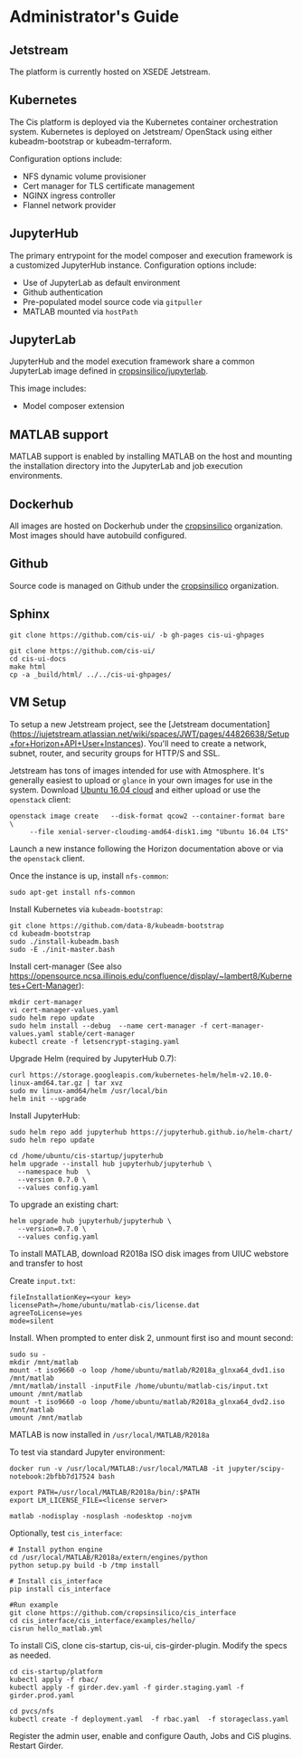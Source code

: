 # Administrator's Guide

## Jetstream

The platform is currently hosted on XSEDE Jetstream.

## Kubernetes

The Cis platform is deployed via the Kubernetes container 
orchestration system. Kubernetes is deployed on Jetstream/
OpenStack using either kubeadm-bootstrap or kubeadm-terraform.

Configuration options include:
* NFS dynamic volume provisioner
* Cert manager for TLS certificate management
* NGINX ingress controller
* Flannel network provider

## JupyterHub

The primary entrypoint for the model composer and execution 
framework is a customized JupyterHub instance. Configuration
options include:
* Use of JupyterLab as default environment
* Github authentication
* Pre-populated model source code via `gitpuller`
* MATLAB mounted via `hostPath`

## JupyterLab 

JupyterHub and the model execution framework share a common
JupyterLab image defined in
[cropsinsilico/jupyterlab](https://hub.docker.com/r/cropsinsilico/jupyterlab/).

This image includes:
* Model composer extension


## MATLAB support

MATLAB support is enabled by installing MATLAB on the host and mounting the
installation directory into the JupyterLab and job execution environments.

## Dockerhub 
All images are hosted on Dockerhub under the
[cropsinsilico](https://hub.docker.com/r/cropsinsilico/) organization.
Most images should have autobuild configured.

## Github 

Source code is managed on Github under the
[cropsinsilico](https://github.com/cropsinsilico) organization.

## Sphinx

```
git clone https://github.com/cis-ui/ -b gh-pages cis-ui-ghpages
```

```
git clone https://github.com/cis-ui/
cd cis-ui-docs
make html
cp -a _build/html/ ../../cis-ui-ghpages/
```




## VM Setup

To setup a new Jetstream project, see the 
[Jetstream documentation] (https://iujetstream.atlassian.net/wiki/spaces/JWT/pages/44826638/Setup+for+Horizon+API+User+Instances).
You'll need to create a network, subnet, router, and security groups for HTTP/S
and SSL. 

Jetstream has tons of images intended for use with Atmosphere. It's generally
easiest to upload or `glance` in your own images for use in the system.
Download [Ubuntu 16.04
cloud](https://cloud-images.ubuntu.com/xenial/current/xenial-server-cloudimg-amd64-disk1.img)
and either upload or use the `openstack` client:

```
openstack image create   --disk-format qcow2 --container-format bare  \
     --file xenial-server-cloudimg-amd64-disk1.img "Ubuntu 16.04 LTS"
```

Launch a new instance following the Horizon documentation above or via the
`openstack` client.

Once the instance is up, install `nfs-common`:
```
sudo apt-get install nfs-common
```

Install Kubernetes via `kubeadm-bootstrap`:
```
git clone https://github.com/data-8/kubeadm-bootstrap
cd kubeadm-bootstrap
sudo ./install-kubeadm.bash
sudo -E ./init-master.bash
```

Install cert-manager (See also 
https://opensource.ncsa.illinois.edu/confluence/display/~lambert8/Kubernetes+Cert-Manager):
```
mkdir cert-manager
vi cert-manager-values.yaml
sudo helm repo update
sudo helm install --debug  --name cert-manager -f cert-manager-values.yaml stable/cert-manager
kubectl create -f letsencrypt-staging.yaml
```

Upgrade Helm (required by JupyterHub 0.7):
```
curl https://storage.googleapis.com/kubernetes-helm/helm-v2.10.0-linux-amd64.tar.gz | tar xvz
sudo mv linux-amd64/helm /usr/local/bin
helm init --upgrade
```

Install JupyterHub:
```
sudo helm repo add jupyterhub https://jupyterhub.github.io/helm-chart/
sudo helm repo update

cd /home/ubuntu/cis-startup/jupyterhub
helm upgrade --install hub jupyterhub/jupyterhub \
  --namespace hub  \
  --version 0.7.0 \
  --values config.yaml
```

To upgrade an existing chart:
```
helm upgrade hub jupyterhub/jupyterhub \
  --version=0.7.0 \
  --values config.yaml
```

To install MATLAB, download R2018a ISO disk images from UIUC webstore and transfer to host

Create `input.txt`:
```
fileInstallationKey=<your key>
licensePath=/home/ubuntu/matlab-cis/license.dat
agreeToLicense=yes
mode=silent
```

Install. When prompted to enter disk 2, unmount first iso and mount second:
```
sudo su -
mkdir /mnt/matlab
mount -t iso9660 -o loop /home/ubuntu/matlab/R2018a_glnxa64_dvd1.iso /mnt/matlab
/mnt/matlab/install -inputFile /home/ubuntu/matlab-cis/input.txt
umount /mnt/matlab
mount -t iso9660 -o loop /home/ubuntu/matlab/R2018a_glnxa64_dvd2.iso /mnt/matlab
umount /mnt/matlab
```

MATLAB is now installed in `/usr/local/MATLAB/R2018a`

To test via standard Jupyter environment:

```
docker run -v /usr/local/MATLAB:/usr/local/MATLAB -it jupyter/scipy-notebook:2bfbb7d17524 bash

export PATH=/usr/local/MATLAB/R2018a/bin/:$PATH
export LM_LICENSE_FILE=<license server>

matlab -nodisplay -nosplash -nodesktop -nojvm
```

Optionally, test `cis_interface`:

```
# Install python engine
cd /usr/local/MATLAB/R2018a/extern/engines/python
python setup.py build -b /tmp install

# Install cis_interface
pip install cis_interface

#Run example
git clone https://github.com/cropsinsilico/cis_interface
cd cis_interface/cis_interface/examples/hello/
cisrun hello_matlab.yml
```

To install CiS, clone cis-startup, cis-ui, cis-girder-plugin. Modify the specs
as needed.

```
cd cis-startup/platform
kubectl apply -f rbac/
kubectl apply -f girder.dev.yaml -f girder.staging.yaml -f girder.prod.yaml

cd pvcs/nfs
kubectl create -f deployment.yaml  -f rbac.yaml  -f storageclass.yaml
```

Register the admin user, enable and configure Oauth, Jobs and CiS plugins. 
Restart Girder.


